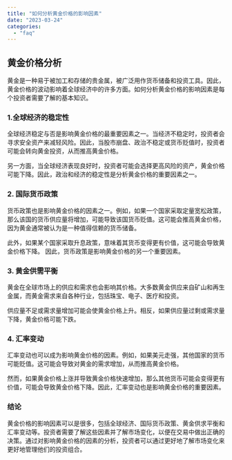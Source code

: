```yaml
---
title: "如何分析黄金价格的影响因素"
date: "2023-03-24"
categories: 
  - "faq"
---
```


## 黄金价格分析

黄金是一种易于被加工和存储的贵金属，被广泛用作货币储备和投资工具。因此，黄金价格的波动影响着全球经济中的许多方面。如何分析黄金价格的影响因素是每个投资者需要了解的基本知识。

### 1.全球经济的稳定性

全球经济稳定与否是影响黄金价格的最重要因素之一。当经济不稳定时，投资者会寻求安全资产来减轻风险。因此，当股市崩盘、政治不稳定或货币贬值时，投资者可能会转向黄金投资，从而推高黄金价格。

另一方面，当全球经济表现良好时，投资者可能会选择更高风险的资产，黄金价格可能下降。因此，政治和经济的稳定性是分析黄金价格的重要因素之一。

### 2\. 国际货币政策

货币政策也是影响黄金价格的因素之一。例如，如果一个国家采取定量宽松政策，那么该国的货币供应量将增加，可能导致该国货币贬值。这可能会推高黄金价格，因为黄金通常被认为是一种值得信赖的货币储备。

此外，如果某个国家采取升息政策，意味着其货币变得更有价值，这可能会导致黄金价格下降。 因此，货币政策是影响黄金价格的另一个重要因素。

### 3\. 黄金供需平衡

黄金在全球市场上的供应和需求也会影响其价格。大多数黄金供应来自矿山和再生金属，而黄金需求来自各种行业，包括珠宝、电子、医疗和投资。

供应量不足或需求量增加可能会使黄金价格上升。相反，如果供应量过剩或需求量下降，黄金价格可能下跌。

### 4\. 汇率变动

汇率变动也可以成为影响黄金价格的因素。例如，如果美元走强，其他国家的货币可能贬值。这可能会导致对黄金的需求增加，从而推高黄金价格。

然而，如果黄金价格上涨并导致黄金价格快速增加，那么其他货币可能会变得更有价值，可能会导致黄金价格下降。因此，汇率变动也是影响黄金价格的重要因素。

### 结论

黄金价格的影响因素可以是很多，包括全球经济、国际货币政策、黄金供求平衡和汇率变动等。投资者需要了解这些因素并了解市场变化，以便在交易中做出正确的决策。通过对影响黄金价格的因素的分析，投资者可以通过更好地了解市场变化来更好地管理他们的投资组合。
